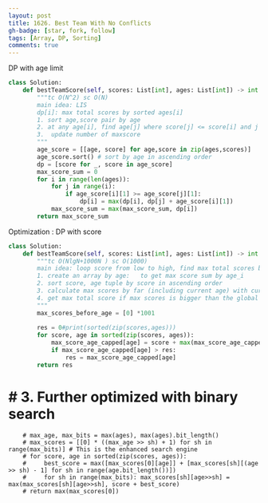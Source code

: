 ```yaml
---
layout: post
title: 1626. Best Team With No Conflicts
gh-badge: [star, fork, follow]
tags: [Array, DP, Sorting]
comments: true
---
```


DP with age limit 
```python
class Solution:
    def bestTeamScore(self, scores: List[int], ages: List[int]) -> int:
        """tc O(N^2) sc O(N)
        main idea: LIS 
        dp[i]: max total scores by sorted ages[i]
        1. sort age,score pair by age
        2. at any age[i], find age[j] where score[j] <= score[i] and j < i 
        3.  update number of maxscore 
        """
        age_score = [[age, score] for age,score in zip(ages,scores)]
        age_score.sort() # sort by age in ascending order 
        dp = [score for _, score in age_score]
        max_score_sum = 0 
        for i in range(len(ages)):
            for j in range(i):
                if age_score[i][1] >= age_score[j][1]:
                    dp[i] = max(dp[i], dp[j] + age_score[i][1])   
            max_score_sum = max(max_score_sum, dp[i])
        return max_score_sum
```

Optimization : DP with score
```python
class Solution:
    def bestTeamScore(self, scores: List[int], ages: List[int]) -> int:
        """tc O(NlgN+1000N ) sc O(1000)
        main idea: loop score from low to high, find max total scores before current age (included)
        1. create an array by age:   to get max score sum by age_i 
        2. sort score, age tuple by score in ascending order 
        3. calculate max scores by far (including current age) with current score 
        4. get max total score if max scores is bigger than the global max res 
        """
        max_scores_before_age = [0] *1001
        
        res = 0#print(sorted(zip(scores,ages)))
        for score, age in sorted(zip(scores, ages)):
            max_score_age_capped[age] = score + max(max_score_age_capped[:age+1])
            if max_score_age_capped[age] > res:
                res = max_score_age_capped[age]
        return res
```

 # # 3. Further optimized with binary search
        # max_age, max_bits = max(ages), max(ages).bit_length()
        # max_scores = [[0] * ((max_age >> sh) + 1) for sh in range(max_bits)] # This is the enhanced search engine
        # for score, age in sorted(zip(scores, ages)): 
        #     best_score = max([max_scores[0][age]] + [max_scores[sh][(age >> sh) - 1] for sh in range(age.bit_length())])
        #     for sh in range(max_bits): max_scores[sh][age>>sh] = max(max_scores[sh][age>>sh], score + best_score)
        # return max(max_scores[0])